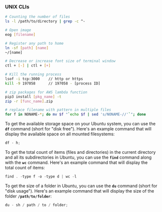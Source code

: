 ### UNIX CLIs

```bash
# Counting the number of files
ls -l /path/to/directory | grep -c ^-

# Open image
eog [filename]

# Register any path to home
ln -sf [path] [name]
~/[name]

# Decrease or increase font size of terminal window
ctl + [-] | ctl + [+]

# Kill the running process
lsof -i tcp:3000    // http or https
kill -9 197058      // 197058 - [process ID]

# zip packages for AWS lambda function
pip3 install [pkg_name] -t
zip -r [func_name].zip

# replace filename with pattern in multiple files
for f in NONAME-*; do mv $f "`echo $f | sed 's/NONAME-//'`"; done
```

To get the available storage space on your Ubuntu system, you can use the **`df`** command (short for "disk free"). Here's an example command that will display the available space on all mounted filesystems:

```jsx
df - h;
```

To get the total count of items (files and directories) in the current directory and all its subdirectories in Ubuntu, you can use the **`find`** command along with the **`wc`** command. Here's an example command that will display the total count of items:

```jsx
find . -type f -o -type d | wc -l
```

To get the size of a folder in Ubuntu, you can use the **`du`** command (short for "disk usage"). Here's an example command that will display the size of the folder **`/path/to/folder`**:

```jsx
du - sh / path / to / folder;
```
